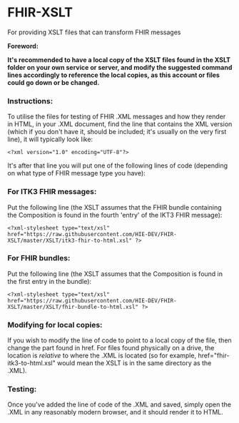 # FHIR-XSLT
For providing XSLT files that can transform FHIR messages

**Foreword:**

**It's recommended to have a local copy of the XSLT files found in the XSLT folder on your own service or server, and modify the suggested command lines accordingly to reference the local copies, as this account or files could go down or be changed.**

### Instructions:

To utilise the files for testing of FHIR .XML messages and how they render in HTML, in your .XML document, find the line that contains the XML version (which if you don't have it, should be included; it's usually on the very first line), it will typically look like:

    <?xml version="1.0" encoding="UTF-8"?>

It's after that line you will put one of the following lines of code (depending on what type of FHIR message type you have):

### For ITK3 FHIR messages:

Put the following line (the XSLT assumes that the FHIR bundle containing the Composition is found in the fourth 'entry' of the IKT3 FHIR message):

    <?xml-stylesheet type="text/xsl" href="https://raw.githubusercontent.com/HIE-DEV/FHIR-XSLT/master/XSLT/itk3-fhir-to-html.xsl" ?>

### For FHIR bundles:

Put the following line (the XSLT assumes that the Composition is found in the first entry in the bundle):

    <?xml-stylesheet type="text/xsl" href="https://raw.githubusercontent.com/HIE-DEV/FHIR-XSLT/master/XSLT/fhir-bundle-to-html.xsl" ?>
    
### Modifying for local copies:

If you wish to modify the line of code to point to a local copy of the file, then change the part found in href. For files found physically on a drive, the location is *relative* to where the .XML is located (so for example, href="fhir-itk3-to-html.xsl" would mean the XSLT is in the same directory as the .XML).

### Testing:

Once you've added the line of code of the .XML and saved, simply open the .XML in any reasonably modern browser, and it should render it to HTML.
